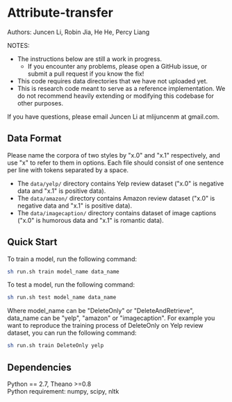 # Attribute-transfer
Authors: Juncen Li, Robin Jia, He He, Percy Liang

NOTES:

* The instructions below are still a work in progress.
	* If you encounter any problems, please open a GitHub issue, or submit a pull request if you know the fix!
* This code requires data directories that we have not uploaded yet.
* This is research code meant to serve as a reference implementation. We do not recommend heavily extending or modifying this codebase for other purposes.

If you have questions, please email Juncen Li at mlijuncenm at gmail.com.

## Data Format
Please name the corpora of two styles by "x.0" and "x.1" respectively, and use "x" to refer to them in options. Each file should consist of one sentence per line with tokens separated by a space.
* The <code>data/yelp/</code> directory contains Yelp review dataset ("x.0" is negative data and "x.1" is positive data).
* The <code>data/amazon/</code> directory contains Amazon review dataset ("x.0" is negative data and "x.1" is positive data).
* The <code>data/imagecaption/</code> directory contains dataset of image captions ("x.0" is humorous data and "x.1" is romantic data).

## Quick Start
To train a model, run the following command:
```bash
sh run.sh train model_name data_name
```

To test a model, run the following command:
```bash
sh run.sh test model_name data_name
```

Where model_name can be "DeleteOnly" or "DeleteAndRetrieve", data_name can be "yelp", "amazon" or "imagecaption". For example you want to reproduce the training process of DeleteOnly on Yelp review dataset, you can run the following command:
```bash
sh run.sh train DeleteOnly yelp
 ```

## Dependencies
Python == 2.7, Theano >=0.8 <br>
Python requirement: numpy, scipy, nltk


